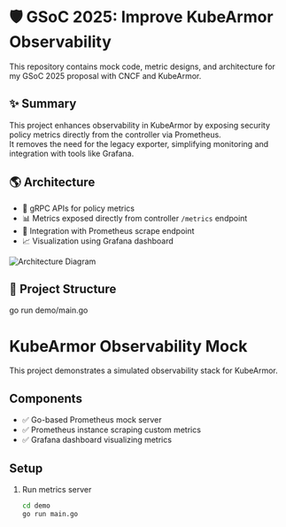 # 🛡️ GSoC 2025: Improve KubeArmor Observability

This repository contains mock code, metric designs, and architecture for my GSoC 2025 proposal with CNCF and KubeArmor.

## ✨ Summary

This project enhances observability in KubeArmor by exposing security policy metrics directly from the controller via Prometheus.  
It removes the need for the legacy exporter, simplifying monitoring and integration with tools like Grafana.

## 🌎 Architecture

- 📡 gRPC APIs for policy metrics
- 📊 Metrics exposed directly from controller `/metrics` endpoint
- 🔗 Integration with Prometheus scrape endpoint
- 📈 Visualization using Grafana dashboard

![Architecture Diagram](path/to/architecture-diagram.png)

## 📇 Project Structure
go run demo/main.go

# KubeArmor Observability Mock

This project demonstrates a simulated observability stack for KubeArmor.

## Components

- ✅ Go-based Prometheus mock server
- ✅ Prometheus instance scraping custom metrics
- ✅ Grafana dashboard visualizing metrics

## Setup

1. Run metrics server
   ```bash
   cd demo
   go run main.go
